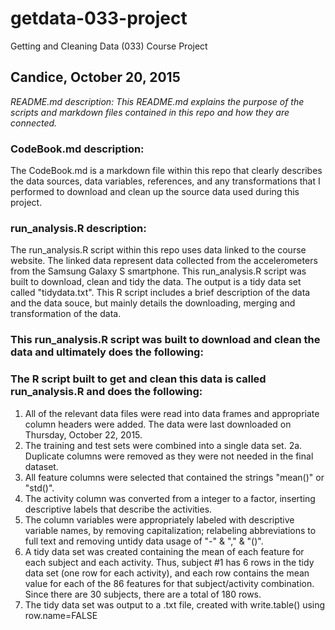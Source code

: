 # getdata-033-project
Getting and Cleaning Data (033) Course Project 

## Candice, October 20, 2015

*README.md description: This README.md explains the purpose of the scripts and markdown files contained in this repo and how they are connected.*

### CodeBook.md description: 
The CodeBook.md is a markdown file within this repo that clearly describes the data sources, data variables, references, and any transformations that I performed to download and clean up the source data used during this project. 

### run_analysis.R description: 
The run_analysis.R script within this repo uses data linked to the course website. The linked data represent data collected from the accelerometers from the Samsung Galaxy S smartphone. This run_analysis.R script was built to download, clean and tidy the data. The output is a tidy data set called "tidydata.txt". This R script includes a brief description of the data and the data souce, but mainly details the downloading, merging and transformation of the data.

### This run_analysis.R script was built to download and clean the data and ultimately does the following: 
### The R script built to get and clean this data is called run_analysis.R and does the following: 
1. All of the relevant data files were read into data frames and appropriate column headers were added. The data were last downloaded on Thursday, October 22, 2015. 
2. The training and test sets were combined into a single data set.
2a. Duplicate columns were removed as they were not needed in the final dataset.
3. All feature columns were selected that contained the strings "mean()" or "std()". 
4. The activity column was converted from a integer to a factor, inserting descriptive labels that describe the activities.
5. The column variables were appropriately labeled with descriptive variable names, by removing capitalization; relabeling abbreviations to full text and removing untidy data usage of "-" & "," & "()".
6. A tidy data set was created containing the mean of each feature for each subject and each activity. Thus, subject #1 has 6 rows in the tidy data set (one row for each activity), and each row contains the mean value for each of the 86 features for that subject/activity combination. Since there are 30 subjects, there are a total of 180 rows.
7. The tidy data set was output to a .txt file, created with write.table() using row.name=FALSE 

